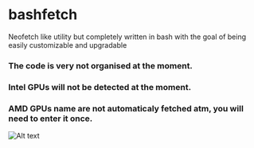# bashfetch
Neofetch like utility but completely written in bash with the goal of being easily customizable and upgradable
### The code is very not organised at the moment.
### Intel GPUs will not be detected at the moment.
### AMD GPUs name are not automaticaly fetched atm, you will need to enter it once.

![Alt text](https://i.imgur.com/lZaFAg3.png)
